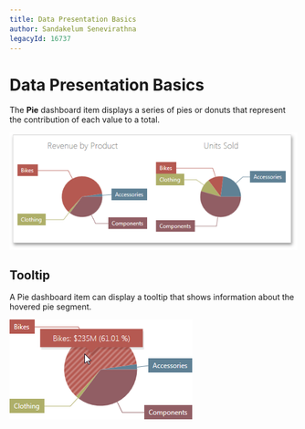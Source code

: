 ```yaml
---
title: Data Presentation Basics
author: Sandakelum Senevirathna
legacyId: 16737
---
```

# Data Presentation Basics
The **Pie** dashboard item displays a series of pies or donuts that represent the contribution of each value to a total.

![Pies_Web](../../../../images/img22483.png)

## Tooltip
A Pie dashboard item can display a tooltip that shows information about the hovered pie segment.

![Pies_Label_Web](../../../../images/img22484.png)